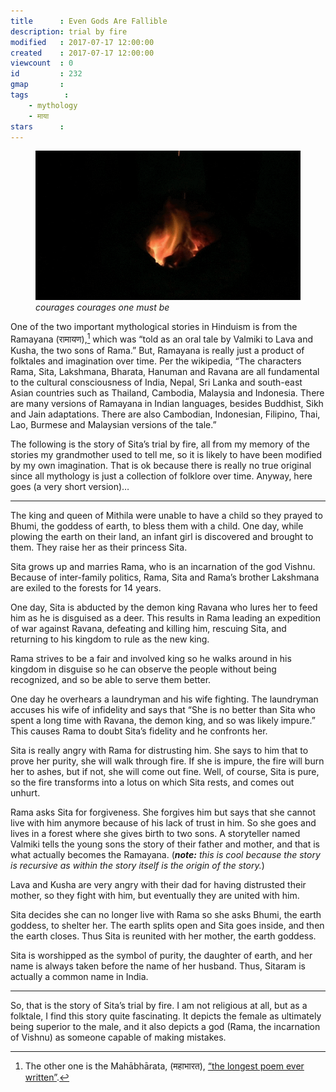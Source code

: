 ```yaml
---
title      : Even Gods Are Fallible
description: trial by fire
modified   : 2017-07-17 12:00:00
created    : 2017-07-17 12:00:00
viewcount  : 0
id         : 232
gmap       : 
tags        :
    - mythology
    - माया
stars      : 
---
```


<figure>
    <img src="img/fire.gif">
    <figcaption><i>courages courages one must be</i></figcaption>
</figure>


One of the two important mythological stories in Hinduism is from the Ramayana (रामायण),[^1] which was “told as an oral tale by Valmiki to Lava and Kusha, the two sons of Rama.” But, Ramayana is really just a product of folktales and imagination over time. Per the wikipedia, “The characters Rama, Sita, Lakshmana, Bharata, Hanuman and Ravana are all fundamental to the cultural consciousness of India, Nepal, Sri Lanka and south-east Asian countries such as Thailand, Cambodia, Malaysia and Indonesia. There are many versions of Ramayana in Indian languages, besides Buddhist, Sikh and Jain adaptations. There are also Cambodian, Indonesian, Filipino, Thai, Lao, Burmese and Malaysian versions of the tale.”

The following is the story of Sita’s trial by fire, all from my memory of the stories my grandmother used to tell me, so it is likely to have been modified by my own imagination. That is ok because there is really no true original since all mythology is just a collection of folklore over time. Anyway, here goes (a very short version)…

----

The king and queen of Mithila were unable to have a child so they prayed to Bhumi, the goddess of earth, to bless them with a child. One day, while plowing the earth on their land, an infant girl is discovered and brought to them. They raise her as their princess Sita.

Sita grows up and marries Rama, who is an incarnation of the god Vishnu. Because of inter-family politics, Rama, Sita and Rama’s brother Lakshmana are exiled to the forests for 14 years.

One day, Sita is abducted by the demon king Ravana who lures her to feed him as he is disguised as a deer. This results in Rama leading an expedition of war against Ravana, defeating and killing him, rescuing Sita, and returning to his kingdom to rule as the new king.

Rama strives to be a fair and involved king so he walks around in his kingdom in disguise so he can observe the people without being recognized, and so be able to serve them better.

One day he overhears a laundryman and his wife fighting. The laundryman accuses his wife of infidelity and says that “She is no better than Sita who spent a long time with Ravana, the demon king, and so  was likely impure.” This causes Rama to doubt Sita’s fidelity and he confronts her.

Sita is really angry with Rama for distrusting him. She says to him that to prove her purity, she will walk through fire. If she is impure, the fire will burn her to ashes, but if not, she will come out fine. Well, of course, Sita is pure, so the fire transforms into a lotus on which Sita rests, and comes out unhurt.

Rama asks Sita for forgiveness. She forgives him but says that she cannot live with him anymore because of his lack of trust in him. So she goes and lives in a forest where she gives birth to two sons. A storyteller named Valmiki tells the young sons the story of their father and mother, and that is what actually becomes the Ramayana. (***note:** this is cool because the story is recursive as within the story itself is the origin of the story.*)

Lava and Kusha are very angry with their dad for having distrusted their mother, so they fight with him, but eventually they are united with him.

Sita decides she can no longer live with Rama so she asks Bhumi, the earth goddess, to shelter her. The earth splits open and Sita goes inside, and then the earth closes. Thus Sita is reunited with her mother, the earth goddess.

Sita is worshipped as the symbol of purity, the daughter of earth, and her name is always taken before the name of her husband. Thus, Sitaram is actually a common name in India.

----

So, that is the story of Sita’s trial by fire. I am not religious at all, but as a folktale, I find this story quite fascinating. It depicts the female as ultimately being superior to the male, and it also depicts a god (Rama, the incarnation of Vishnu) as someone capable of making mistakes.

[^1]: The other one is the Mahābhārata, (महाभारत), <a href="https://en.wikipedia.org/wiki/Mahabharata" target="_blank">“the longest poem ever written”</a>.
